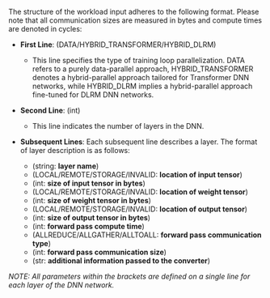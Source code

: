 The structure of the workload input adheres to the following format. Please note that all communication sizes are measured in bytes and compute times are denoted in cycles:

* **First Line**: (DATA/HYBRID_TRANSFORMER/HYBRID_DLRM)
  * This line specifies the type of training loop parallelization. DATA refers to a purely data-parallel approach, HYBRID_TRANSFORMER denotes a hybrid-parallel approach tailored for Transformer DNN networks, while HYBRID_DLRM implies a hybrid-parallel approach fine-tuned for DLRM DNN networks.

* **Second Line**: (int)
  * This line indicates the number of layers in the DNN.

* **Subsequent Lines**: Each subsequent line describes a layer. The format of layer description  is as follows:
  * (string: **layer name**)
  * (LOCAL/REMOTE/STORAGE/INVALID: **location of input tensor**)
  * (int: **size of input tensor in bytes**)
  * (LOCAL/REMOTE/STORAGE/INVALID: **location of weight tensor**)
  * (int: **size of weight tensor in bytes**)
  * (LOCAL/REMOTE/STORAGE/INVALID: **location of output tensor**)
  * (int: **size of output tensor in bytes**)  
  * (int: **forward pass compute time**)
  * (ALLREDUCE/ALLGATHER/ALLTOALL: **forward pass communication type**)
  * (int: **forward pass communication size**)
  * (str: **additional information passed to the converter**)

*NOTE: All parameters within the brackets are defined on a single line for each layer of the DNN network.* 
